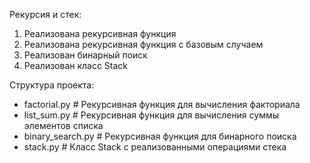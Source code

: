 Рекурсия и стек:
1. Реализована рекурсивная функция 
2. Реализована рекурсивная функция с базовым случаем 
3. Реализован бинарный поиск 
4. Реализован класс Stack

Структура проекта:
- factorial.py          # Рекурсивная функция для вычисления факториала
- list_sum.py           # Рекурсивная функция для вычисления суммы элементов списка
- binary_search.py      # Рекурсивная функция для бинарного поиска
- stack.py              # Класс Stack с реализованными операциями стека
